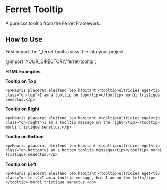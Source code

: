 Ferret Tooltip
==============

A pure css tooltip from the Ferret Framework.



How to Use
---

First import the '_ferret-tooltip.scss' file into your project.

  @import 'YOUR_DIRECTORY/ferret-tooltip';


<b>HTML Examples</b>


<b>Tooltip on Top</b>

	<p>Mauris placerat eleifend leo habitant <tooltip>ultricies eget<tip class="on-top">I am a tooltip on top</tip></tooltip> morbi tristique senectus.</p>


<b>Tooltip on Right</b>

	<p>Mauris placerat eleifend leo habitant <tooltip>ultricies eget<tip class="on-right">I am a tooltip message on the right</tip></tooltip> morbi tristique senectus.</p>


<b>Tooltip on Bottom</b>

	<p>Mauris placerat eleifend leo habitant <tooltip>ultricies eget<tip class="on-bottom">I am a bottom tooltip message</tip></tooltip> morbi tristique senectus.</p>


<b>Tooltip on Left</b>

	<p>Mauris placerat eleifend leo habitant <tooltip>ultricies eget<tip class="on-left">I am a tooltip message, but I am on the left</tip></tooltip> morbi tristique senectus.</p>
